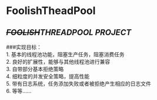 # FoolishTheadPool
## *~~FOOLISH~~THREADPOOL PROJECT*
###实现目标：  
    1. 基本的线程池功能，阻塞生产任务，阻塞消费任务  
    2. 良好的扩展性，能够与其他线程池进行兼容  
    3. 自带部分基本拒绝策略  
    4. 细粒度的并发安全策略，提高性能  
    5. 带有日志系统，任务添加失败或者被拒绝产生相应的日志文件  
    6. 等等......
